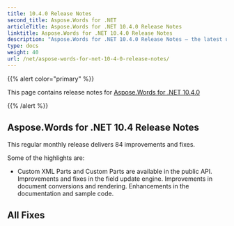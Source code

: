 ```yaml
---
title: 10.4.0 Release Notes
second_title: Aspose.Words for .NET
articleTitle: Aspose.Words for .NET 10.4.0 Release Notes
linktitle: Aspose.Words for .NET 10.4.0 Release Notes
description: "Aspose.Words for .NET 10.4.0 Release Notes – the latest updates and fixes."
type: docs
weight: 40
url: /net/aspose-words-for-net-10-4-0-release-notes/
---
```


{{% alert color="primary" %}}

This page contains release notes for [Aspose.Words for .NET 10.4.0](https://downloads.aspose.com/words/net/new-releases/aspose.words-for-.net-10.4.0/)

{{% /alert %}}

## Aspose.Words for .NET 10.4 Release Notes

This regular monthly release delivers 84 improvements and fixes. 

Some of the highlights are: 

- Custom XML Parts and Custom Parts are available in the public API.
  Improvements and fixes in the field update engine. 
  Improvements in document conversions and rendering. 
  Enhancements in the documentation and sample code. 
## All Fixes
